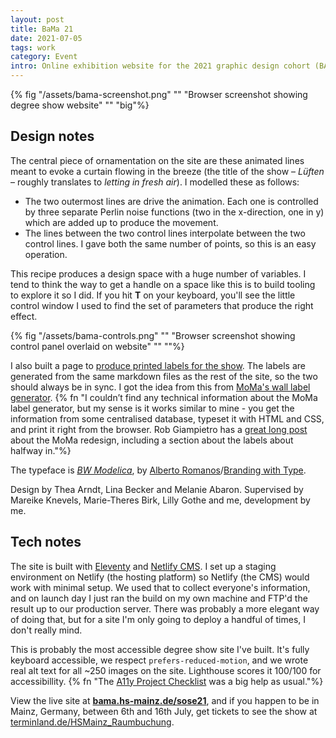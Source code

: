 ```yaml
---
layout: post
title: BaMa 21
date: 2021-07-05
tags: work
category: Event
intro: Online exhibition website for the 2021 graphic design cohort (BA and MA) at HS Mainz.
---
```


{% fig "/assets/bama-screenshot.png" "" "Browser screenshot showing degree show website" "" "big"%}

## Design notes

The central piece of ornamentation on the site are these animated lines meant to evoke a curtain flowing in the breeze (the title of the show – *Lüften* – roughly translates to *letting in fresh air*). I modelled these as follows:

- The two outermost lines are drive the animation. Each one is controlled by three separate Perlin noise functions (two in the x-direction, one in y) which are added up to produce the movement.
- The lines between the two control lines interpolate between the two control lines. I gave both the same number of points, so this is an easy operation. 

This recipe produces a design space with a huge number of variables. I tend to think the way to get a handle on a space like this is to build tooling to explore it so I did. If you hit **T** on your keyboard, you'll see the little control window I used to find the set of parameters that produce the right effect.

{% fig "/assets/bama-controls.png" "" "Browser screenshot showing control panel overlaid on website" "" ""%}

I also built a page to [produce printed labels for the show](https://bama.hs-mainz.de/sose21/labels/). The labels are generated from the same markdown files as the rest of the site, so the two should always be in sync. I got the idea from this from [MoMa's wall label generator](https://www.systemantics.net/portfolio/1351_moma_wall_label_generator). {% fn "I couldn’t find any technical information about the MoMa label generator, but my sense is it works similar to mine - you get the information from some centralised database, typeset it with HTML and CSS, and print it right from the browser. Rob Giampietro has a [great long post](https://linedandunlined.com/archive/designing-a-new-moma/) about the MoMa redesign, including a section about the labels about halfway in."%} 

The typeface is *[BW Modelica](https://brandingwithtype.com/typefaces/bw-modelica-lgc-ss014https://brandingwithtype.com/typefaces/bw-modelica-lgc-ss014)*, by [Alberto Romanos](http://www.albertoromanos.com/)/[Branding with Type](https://www.brandingwithtype.com/).

Design by Thea Arndt, Lina Becker and Melanie Abaron. Supervised by Mareike Knevels, Marie-Theres Birk, Lilly Gothe and me, development by me.

## Tech notes

The site is built with [Eleventy](https://www.11ty.dev/) and [Netlify CMS](https://www.netlifycms.org/). I set up a staging environment on Netlify (the hosting platform) so Netlify (the CMS) would work with minimal setup. We used that to collect everyone's information, and on launch day I just ran the build on my own machine and FTP'd the result up to our production server. There was probably a more elegant way of doing that, but for a site I'm only going to deploy a handful of times, I don't really mind. 

This is probably the most accessible degree show site I've built. It's fully keyboard accessible, we respect `prefers-reduced-motion`, and we wrote real alt text for all ~250 images on the site. Lighthouse scores it 100/100 for accessibillity. {% fn "The [A11y Project Checklist](https://www.a11yproject.com/checklist/) was a big help as usual."%}

View the live site at **[bama.hs-mainz.de/sose21](https://bama.hs-mainz.de/sose21/)**, and if you happen to be in Mainz, Germany, between 6th and 16th July, get tickets to see the show at [terminland.de/HSMainz_Raumbuchung](https://www.terminland.de/HSMainz_Raumbuchung/).